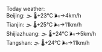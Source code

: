 Today weather:  
Beijing: 🌫  🌡️+23°C 🌬️→4km/h  
Tianjin: 🌫  🌡️+25°C 🌬️→11km/h  
Shijiazhuang: 🌫  🌡️+24°C 🌬️→5km/h  
Tangshan: 🌫  🌡️+24°C 🌬️→11km/h  
